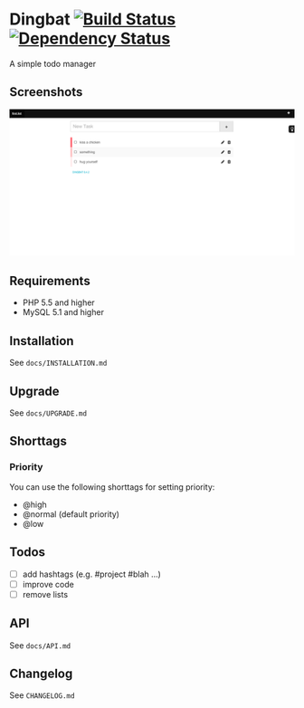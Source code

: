 # Dingbat [![Build Status](https://travis-ci.org/pklink/Dingbat.png?branch=master)](https://travis-ci.org/pklink/Dingbat) [![Dependency Status](https://www.versioneye.com/user/projects/5281e27e632bacc772000027/badge.png)](https://www.versioneye.com/user/projects/5281e27e632bacc772000027)

A simple todo manager

## Screenshots

![Screenshot](docs/screens/screen-1.png)

## Requirements

* PHP 5.5 and higher
* MySQL 5.1 and higher


## Installation

See `docs/INSTALLATION.md`


## Upgrade

See `docs/UPGRADE.md`


## Shorttags

### Priority

You can use the following shorttags for setting priority:

* @high
* @normal (default priority)
* @low


## Todos

- [ ] add hashtags (e.g. #project #blah ...)
- [ ] improve code
- [ ] remove lists

## API

See `docs/API.md`


## Changelog

See `CHANGELOG.md`

